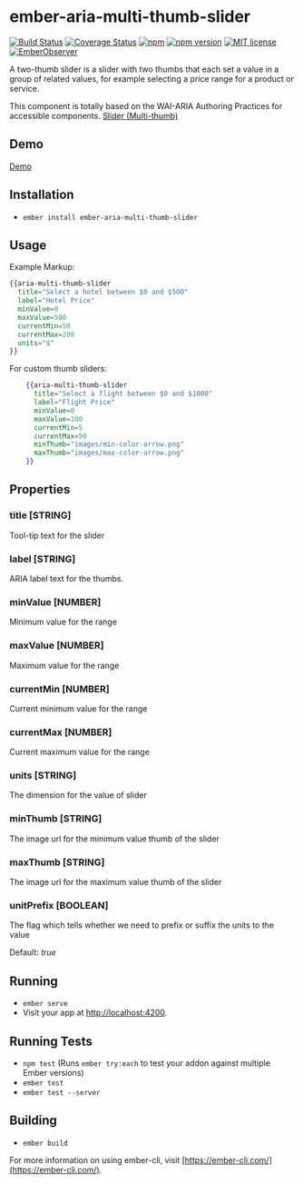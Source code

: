 # ember-aria-multi-thumb-slider

[![Build Status](https://travis-ci.org/rajasegar/ember-aria-multi-thumb-slider.svg?branch=master)](https://travis-ci.org/rajasegar/ember-aria-multi-thumb-slider) 
[![Coverage Status](https://coveralls.io/repos/github/rajasegar/ember-aria-multi-thumb-slider/badge.svg?branch=master)](https://coveralls.io/github/rajasegar/ember-aria-multi-thumb-slider?branch=master)
[![npm](https://img.shields.io/npm/dm/ember-aria-multi-thumb-slider.svg)](https://www.npmjs.com/package/ember-aria-multi-thumb-slider)
[![npm version](http://img.shields.io/npm/v/ember-aria-multi-thumb-slider.svg?style=flat)](https://npmjs.org/package/ember-aria-multi-thumb-slider "View this project on npm")
[![MIT license](http://img.shields.io/badge/license-MIT-brightgreen.svg)](http://opensource.org/licenses/MIT)
[![EmberObserver](http://emberobserver.com/badges/ember-aria-multi-thumb-slider.svg?branch=master)](http://emberobserver.com/addons/ember-aria-multi-thumb-slider)


A two-thumb slider is a slider with two thumbs that each set a value in a group of related values, for example selecting a price range for a product or service. 

This component is totally based on the WAI-ARIA Authoring Practices for accessible components.
[Slider (Multi-thumb)](https://w3c.github.io/aria-practices/#slidertwothumb)

## Demo

[Demo](http://rajasegar.github.io/ember-aria-multi-thumb-slider/)


## Installation

* `ember install ember-aria-multi-thumb-slider`

## Usage
Example Markup:

```hbs
{{aria-multi-thumb-slider
  title="Select a hotel between $0 and $500"
  label="Hotel Price"
  minValue=0
  maxValue=500
  currentMin=50
  currentMax=200
  units="$"
}}
```

For custom thumb sliders:

```hbs
    {{aria-multi-thumb-slider
      title="Select a flight between $0 and $1000"
      label="Flight Price"
      minValue=0
      maxValue=100
      currentMin=5
      currentMax=50
      minThumb="images/min-color-arrow.png"
      maxThumb="images/max-color-arrow.png"
    }}
```


## Properties

### title [STRING]
Tool-tip text for the slider

### label [STRING]
ARIA label text for the thumbs.

### minValue [NUMBER]
Minimum value for the range

### maxValue [NUMBER]
Maximum value for the range

### currentMin [NUMBER]
Current minimum value for the range

### currentMax [NUMBER]
Current maximum value for the range

### units [STRING]
The dimension for the value of slider

### minThumb [STRING]
The image url for the minimum value thumb of the slider

### maxThumb [STRING]
The image url for the maximum value thumb of the slider

### unitPrefix [BOOLEAN]
The flag which tells whether we need to prefix or suffix the units to the value 

Default: *true*


## Running

* `ember serve`
* Visit your app at [http://localhost:4200](http://localhost:4200).

## Running Tests

* `npm test` (Runs `ember try:each` to test your addon against multiple Ember versions)
* `ember test`
* `ember test --server`

## Building

* `ember build`

For more information on using ember-cli, visit [https://ember-cli.com/](https://ember-cli.com/).
